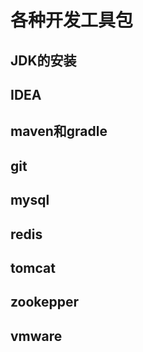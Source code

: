 # 各种开发工具包

## JDK的安装


## IDEA


## maven和gradle

## git


## mysql


## redis


## tomcat


## zookepper


## vmware






